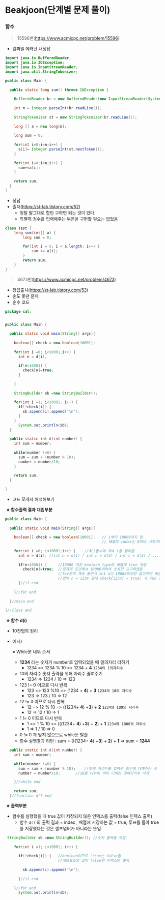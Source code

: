 # Beakjoon(단계별 문제 풀이)

### 함수

> 15596번(https://www.acmicpc.net/problem/15596)

- 컴파일 에러난 내정답

```java
import java.io.BufferedReader;
import java.io.IOException;
import java.io.InputStreamReader;
import java.util.StringTokenizer;

public class Main {
 
  public static long sum() throws IOException {
    
    BufferedReader br = new BufferedReader(new InputStreamReader(System.in));
    
    int n = Integer.parseInt(br.readLine());
    
    StringTokenizer st = new StringTokenizer(br.readLine());
    
    long [] a = new long[n];
    
    long sum = 0;
    
    for(int i=0;i<n;i++) {
      a[i]= Integer.parseInt(st.nextToken());
    }
    
    for(int i=0;i<n;i++) {
      sum+=a[i];
    }
    
    return sum; 
  }
}
```

- 정답
- 출처(https://st-lab.tistory.com/52)
  - 정말 말그대로 합만 구하면 되는 것이 었다.
  - 특별히 정수를 입력해주는 부분을 구현할 필요는 없었음

```java
class Test {
    long sum(int[] a) {
		long sum = 0;
        
		for(int i = 0; i < a.length; i++) {
			sum += a[i];
		}
		return sum;
	}
}
```

> 4673번(https://www.acmicpc.net/problem/4673)

- 정답출처(https://st-lab.tistory.com/53)
- 손도 못댄 문제
- 순수 코드

```java
package cal;


public class Main {
  
  public static void main(String[] args){
    
    boolean[] check = new boolean[10001];
    
    for(int i =0; i<10001;i++) {
      int n = d(i);
      
      if(n<10001) {
        check[n]=true;
      }
      
    }
    
    StringBuilder sb =new StringBuilder();
    
    for(int i =1; i<10001; i++) {
      if(!check[i]) {
        sb.append(i).append('\n');
      }
    }
      System.out.println(sb);
  }
  
  public static int d(int number) {
    int sum = number;
    
    while(number !=0) {
      sum = sum + (number % 10);
      number = number/10;
    }
    
    return sum;
  }
  
}
```

- 코드 쪼개서 해석해보기

​	**※	함수출력 결과 대입부분**

```java
public class Main {
  
  public static void main(String[] args){
    
    boolean[] check = new boolean[10001];	// 1부터 10000까지 임 
      										// 배열의 index는 0부터 시작이므로 배열의 크기는 10001임
    
    for(int i =0; i<10001;i++) {	//d()함수에 계속 i를 넣어줌
      int n = d(i);	//int n = d(1) / int n = d(2) / int n = d(3) /......
      
      if(n<10001) {		//10000 까지 boolean type의 배열에 true 저장
        check[n]=true;	//문제의 조건에서 10000이하의 숫자만 요구하였음
          				//for문이 계속 돌면서 int n이 10000이하인 값이라면 배열에 true를 저장함
          				//만약 n = 1234 일때 check[1234] = true; 가 되는 것임
      }//if end
      
    }//for end
     
  }//main end
  
}//class end
```

​	**※	함수 d(i)**

- 10진법의 원리

- 예시) 

  ※ While문 내부 순서

  - **1234** 라는 숫자가 number로 입력되었을 때 일의자리 더하기
    - 1234 => 1234 % 10 => 1234 + **4** `1234의 1의자리수` 
  - 10의 자리수 숫자 출력을 위해 자리수 줄여주기
    - 1234 => 1234 / 10 => 123
  - 123 != 0 이므로 다시 반복
    - 123 => 123 %10 => (1234 + **4**) + **3** `1234의 10의 자리수` 
    - 123 => 123 / 10 => 12
  - 12 != 0 이므로 다시 반복
    - 12 => 12 % 10 => ((1234+ **4**) +**3**) + **2** `1234의 100의 자리수` 
    - 12 => 12 / 10 => 1
  - 1 != 0 이므로 다시 반복
    - 1 => 1 % 10 => (((1234+ **4**) +**3**) + **2**) + **1** `1234의 1000의 자리수` 
    - 1 => 1 / 10 => 0
  - 0 != 0 과 맞지 않으므로 while문 탈출
  - 함수 실행결과 리턴 : sum = (((1234+ **4**) +**3**) + **2**) + **1** => sum = **1244**

```java
  public static int d(int number) {
    int sum = number;
    
    while(number !=0) {
      sum = sum + (number % 10);	//첫째 자리수를 입력된 정수에 더해주는 식
      number = number/10;		//10을 나누어 이미 더해진 첫째자리수 삭제

    }//while end
    
    return sum;
  }//function d() end
```

​	**※	출력부분**

- 함수를 실행했을 때 true 값이 저장되지 않은 인덱스를 출력(false 인덱스 출력)
  - 함수 `d()` 의 출력 결과 = index , 배열에 저장하는 값 = true, 루프를 돌아 true를 저장했다는 것은 셀프넘버가 아니라는 뜻임

```java
 StringBuilder sb =new StringBuilder();	//숫자 출력을 위함
    
    for(int i =1; i<10001; i++) {
        
      if(!check[i]) {	//boolean이므로 !true는 false임
          				//배열요소의 값이 false인 인덱스만 출력
          
        sb.append(i).append('\n');
          
      }//if end
        
    }//for end
      System.out.println(sb);
```

